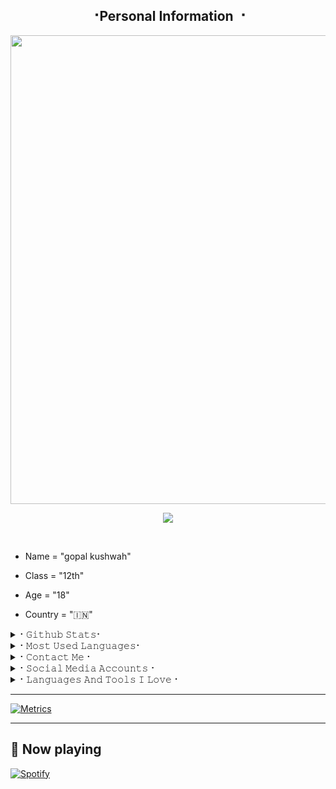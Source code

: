 <h2 align="center"><b> ⠐Personal Information ⠐ </b></h2>

<p align='Middle'><a href='https://t.me/Its_LegendBoy'><img src='https://telegra.ph/file/a8bb03505857e5c03dd8d.jpg' width='750"'></a></p>

<p align="center">

  <img src="https://readme-typing-svg.herokuapp.com?color=F77247&width=420&lines=A+Passionate+Developer+From+India%E2%9C%8C%EF%B8%8F;Python%2C+Java%2C+Linux%E2%9D%A4%EF%B8%8F">

</p> 

<br>

- Name = "gopal kushwah"

- Class = "12th"

- Age = "18"

- Country = "🇮🇳"

<details>

<summary>⠂𝙶𝚒𝚝𝚑𝚞𝚋 𝚂𝚝𝚊𝚝𝚜⠂</summary>

<h2 align="center"><b>⠂𝙶𝚒𝚝𝚑𝚞𝚋 𝚂𝚝𝚊𝚝𝚜⠐

<br>

<br>

  

----

![GitHub followers](https://img.shields.io/github/followers/LEGEND-OS?label=Follow&style=social)

![](https://visitor-badge.glitch.me/badge?page_id=LEGEND-OS.LEGEND-OS)

[![Profile views](https://komarev.com/ghpvc/?username=LEGEND-OS&label=Profile%20views)](https://github.com/LEGEND-OS)

![Github Trophy](https://github-profile-trophy.vercel.app/?username=LEGEND-OS)

  

<a href="https://github-readme-stats.vercel.app/api?username=LEGEND-OS&layout=compact&show_icons=true&theme=chartreuse-dark&cache_seconds=1800">

    <img width="60%" align="center" alt="𝙼𝚢 𝙶𝚒𝚝𝚑𝚞𝚋 𝚂𝚝𝚊𝚝𝚜" src="https://github-readme-stats.vercel.app/api?username=LEGEND-OS&show_icons=true&include_all_commits=true&theme=chartreuse-dark&cache_seconds=86400" />

</a>

</b></h2>  

</details>

<details>

<summary>⠂𝙼𝚘𝚜𝚝 𝚄𝚜𝚎𝚍 𝙻𝚊𝚗𝚐𝚞𝚊𝚐𝚎𝚜⠂</summary>

<h2 align="center"><b>⠂𝙼𝚘𝚜𝚝 𝚄𝚜𝚎𝚍 𝙻𝚊𝚗𝚐𝚞𝚊𝚐𝚎𝚜⠐

<br>

<br>

<a href="https://github-readme-stats.vercel.app/api/top-langs/?username=LEGEND-OS&layout=compact&theme=midnight-purple&hide=Css">

    <img width="60%" align="center" alt="Most Used Languages" src="https://github-readme-stats.vercel.app/api/top-langs/?username=LEGEND-OS&layout=compact&theme=midnight-purple&hide=Css" />

</a>

</b></h2>  

</details>

<details>

<summary>⠂𝙲𝚘𝚗𝚝𝚊𝚌𝚝 𝙼𝚎⠐</summary>

<h2 align="center"><b>⠂𝙲𝚘𝚗𝚝𝚊𝚌𝚝 𝙼𝚎⠐

  <br>

  <br>

  

  

[![Gmail](https://img.shields.io/badge/Gmail.com-0072c6?style=for-the-badge&logo=Microsoft-Outlook&logoColor=Green)](Krishna045Jaiswal@gmail.com)</b></h2>

</details>

<details>

<summary>⠂𝚂𝚘𝚌𝚒𝚊𝚕 𝙼𝚎𝚍𝚒𝚊 𝙰𝚌𝚌𝚘𝚞𝚗𝚝𝚜⠐</summary>

<h2 align="center"><b> ⠂𝚂𝚘𝚌𝚒𝚊𝚕 𝙼𝚎𝚍𝚒𝚊 𝙰𝚌𝚌𝚘𝚞𝚗𝚝𝚜⠐

  <br>

  <br>

[![Instagram](https://img.shields.io/badge/-Instagram-E1306C?style=for-the-badge&logo=instagram&logoColor=white)](https://www.instagram.com/Legend_Mr_Hacker) [![telegram](https://img.shields.io/badge/Telegram-0088cc?style=for-the-badge&logo=telegram&logocolor=white)](https://t.me/Its_LegendBoy) [![twitter](https://img.shields.io/badge/Twitter-1DA1F2?style=for-the-badge&logo=twitter&logoColor=white)](https://twitter.com/Its_LegendBoy) [![facebook](https://img.shields.io/badge/Facebook-4267B2?style=for-the-badge&logo=Facebook&logoColor=white)](https://facebook.com/Its_LegendBoy)  [![Replit](https://img.shields.io/badge/Repl.it-%230D101E?style=for-the-badge&logo=repl.it&logoColor=white)](https://repl.it/@KrishnaJaiswal1)</b></h2> 

</details>

<details>

<summary>⠂𝙻𝚊𝚗𝚐𝚞𝚊𝚐𝚎𝚜 𝙰𝚗𝚍 𝚃𝚘𝚘𝚕𝚜 𝙸 𝙻𝚘𝚟𝚎⠐</summary>

<h2 align="center"><b>⠂𝙻𝚊𝚗𝚐𝚞𝚊𝚐𝚎𝚜 𝙰𝚗𝚍 𝚃𝚘𝚘𝚕𝚜 𝙸 𝙻𝚘𝚟𝚎⠐

  <br>

  <br>

  <img alt="Java" src="https://img.shields.io/badge/java-%23ED8B00.svg?&style=for-the-badge&logo=java&logoColor=white"/>

  <img alt="Python" src="https://img.shields.io/badge/python-%2314354C.svg?&style=for-the-badge&logo=python&logoColor=white"/>

  <img alt="PHP" src="https://img.shields.io/badge/php-%23777BB4.svg?&style=for-the-badge&logo=php&logoColor=white"/>

  <img alt="Adobe" src="https://img.shields.io/badge/adobe-%23FF0000.svg?&style=for-the-badge&logo=adobe&logoColor=white"/>

  <img alt="Visual Studio" src="https://img.shields.io/badge/VisualStudio-5C2D91.svg?&style=for-the-badge&logo=visual-studio&logoColor=white"/>

  <img alt="GitHub" src="https://img.shields.io/badge/github-%23121011.svg?&style=for-the-badge&logo=github&logoColor=white"/>

  <img alt="Git" src="https://img.shields.io/badge/git-%23F05033.svg?&style=for-the-badge&logo=git&logoColor=white"/>

  <img alt="AWS" src="https://img.shields.io/badge/AWS-%23FF9900.svg?&style=for-the-badge&logo=amazon-aws&logoColor=white"/>

  <img alt="Azure" src="https://img.shields.io/badge/azure-%230072C6.svg?&style=for-the-badge&logo=azure-devops&logoColor=white"/>

  <img alt="Heroku" src="https://img.shields.io/badge/heroku-%23430098.svg?&style=for-the-badge&logo=heroku&logoColor=white"/>

  <img alt="MySQL" src="https://img.shields.io/badge/mysql-%2300f.svg?&style=for-the-badge&logo=mysql&logoColor=white"/>

  <img alt="Visual Studio Code" src="https://img.shields.io/badge/VisualStudioCode-0078d7.svg?&style=for-the-badge&logo=visual-studio-code&logoColor=white"/>	  <img alt="Postgres" src ="https://img.shields.io/badge/postgres-%23316192.svg?&style=for-the-badge&logo=postgresql&logoColor=white"/>

  <img alt="MongoDB" src ="https://img.shields.io/badge/MongoDB-%234ea94b.svg?&style=for-the-badge&logo=mongodb&logoColor=white"/>

  <img alt="SQLite" src ="https://img.shields.io/badge/sqlite-%2307405e.svg?&style=for-the-badge&logo=sqlite&logoColor=white"/>

  <img alt="Oracle" src ="https://img.shields.io/badge/oracle-%23F00000.svg?&style=for-the-badge&logo=oracle&logoColor=white" />

  <img alt="Redis" src="https://img.shields.io/badge/redis-%23DD0031.svg?&style=for-the-badge&logo=redis&logoColor=white"/>

  <img alt="Ubuntu" src="https://img.shields.io/badge/Ubuntu-E95420?style=for-the-badge&logo=ubuntu&logoColor=white" />

  <img alt="Debian" src="https://img.shields.io/badge/Debian-D70A53?style=for-the-badge&logo=debian&logoColor=white" />  	

  <img alt="Windows 10" src="https://img.shields.io/badge/Windows-0078D6?style=for-the-badge&logo=windows&logoColor=white" />

  <img alt="Android" src="https://img.shields.io/badge/Android-3DDC84?style=for-the-badge&logo=android&logoColor=white" />

</b></h2>

</details>

----

[![Metrics](https://metrics.lecoq.io/LEGEND-OS?template=classic&base.header=0&base.metadata=0&isocalendar=1&languages=1&people=1&isocalendar.duration=half-year&languages.limit=8&languages.sections=most-used&languages.colors=github&languages.threshold=0%25&languages.indepth=false&languages.recent.load=300&languages.recent.days=14&people.limit=24&people.size=28&people.types=followers%2C%20following&people.identicons=false&people.shuffle=false&config.timezone=Asia%2FCalcutta)](https://t.me/The_LegendBoy)

----

## 🎵 Now playing

[![Spotify](https://spotify-readme-3s61yj059-xditya.vercel.app/api/spotify)](https://open.spotify.com/user/on84l0syf9y9m2m84unz4h8uq)
